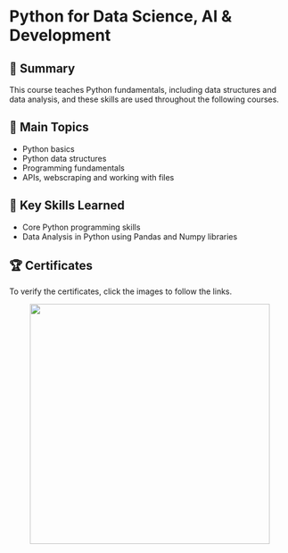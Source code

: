 # Python for Data Science, AI & Development

## 📄 Summary 
This course teaches Python fundamentals, including data structures and data analysis, and these skills are used throughout the following courses.

## 📑 Main Topics 
- Python basics
- Python data structures
- Programming fundamentals
- APIs, webscraping and working with files

## 🔑 Key Skills Learned 
- Core Python programming skills
- Data Analysis in Python using Pandas and Numpy libraries

## 🏆 Certificates 
To verify the certificates, click the images to follow the links.

<p align="middle">
  <a href="https://www.coursera.org/account/accomplishments/verify/LMUXV2RSKXLQ"><img src="https://github-production-user-asset-6210df.s3.amazonaws.com/83721127/260602597-843dbab7-f560-4782-ab76-879a69346564.png" height="430"></a>
</p>

